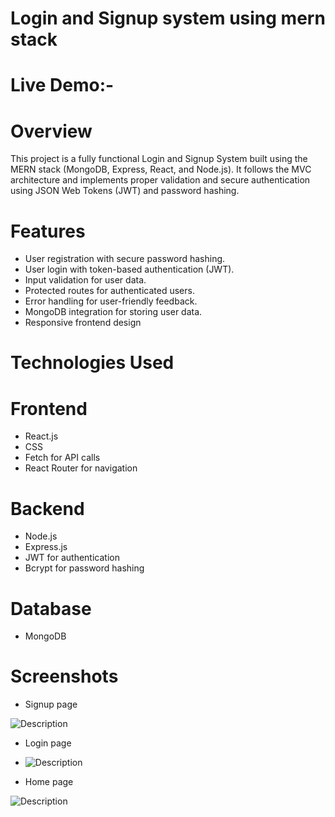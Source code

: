 
# Login and Signup system using mern stack

# Live Demo:- 

# Overview
This project is a fully functional Login and Signup System built using the MERN stack (MongoDB, Express, React, and Node.js). It follows the MVC architecture and implements proper validation and secure authentication using JSON Web Tokens (JWT) and password hashing.


# Features
- User registration with secure password hashing.
- User login with token-based authentication (JWT).
- Input validation for user data.
- Protected routes for authenticated users.
- Error handling for user-friendly feedback.
- MongoDB integration for storing user data.
- Responsive frontend design


# Technologies Used
# Frontend
- React.js
-  CSS
- Fetch for API calls
- React Router for navigation
  
# Backend
- Node.js
- Express.js
- JWT for authentication
- Bcrypt for password hashing
  
# Database 
- MongoDB

# Screenshots

- Signup page
<img src="src/assets/Signup.jpg" alt="Description" />


- Login page
- <img src="src/assets/Login.jpg" alt="Description" />

- Home page
<img src="src/assets/home.jpg" alt="Description" />

